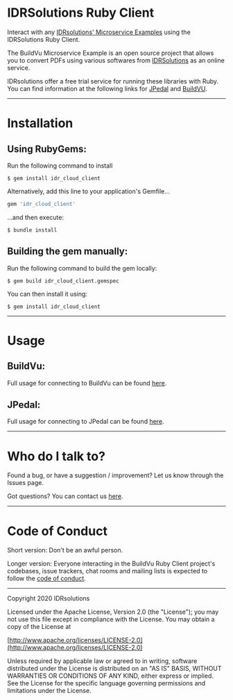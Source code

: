 # IDRSolutions Ruby Client #

Interact with any [IDRsolutions' Microservice Examples](https://github.com/idrsolutions/) using the IDRSolutions Ruby Client.

The BuildVu Microservice Example is an open source project that allows you to convert PDFs using various softwares from [IDRSolutions](https://www.idrsolutions.com) as an online service.

IDRsolutions offer a free trial service for running these libraries with Ruby. You can find information at the following links for [JPedal](https://www.idrsolutions.com/jpedal/) and [BuildVU](https://www.idrsolutions.com/buildvu/).

-----

# Installation #

## Using RubyGems: ##

Run the following command to install

    $ gem install idr_cloud_client

Alternatively, add this line to your application's Gemfile...

```ruby
gem 'idr_cloud_client'
```

...and then execute:

    $ bundle install

## Building the gem manually: ##

Run the following command to build the gem locally:

    $ gem build idr_cloud_client.gemspec

You can then install it using:

    $ gem install idr_cloud_client

-----

# Usage #

## BuildVu: ##

Full usage for connecting to BuildVu can be found [here](https://docs.idrsolutions.com/buildvu/).

## JPedal: ##

Full usage for connecting to JPedal can be found [here](https://docs.idrsolutions.com/jpedal/).

-----

# Who do I talk to? #

Found a bug, or have a suggestion / improvement? Let us know through the Issues page.

Got questions? You can contact us [here](https://idrsolutions.atlassian.net/servicedesk/customer/portal/8).

-----

# Code of Conduct #

Short version: Don't be an awful person.

Longer version: Everyone interacting in the BuildVu Ruby Client project's codebases, issue trackers, chat rooms and mailing lists is expected to follow the [code of conduct](CODE_OF_CONDUCT.md).  

-----
Copyright 2020 IDRsolutions

Licensed under the Apache License, Version 2.0 (the "License");
you may not use this file except in compliance with the License.
You may obtain a copy of the License at

[http://www.apache.org/licenses/LICENSE-2.0](http://www.apache.org/licenses/LICENSE-2.0)

Unless required by applicable law or agreed to in writing, software
distributed under the License is distributed on an "AS IS" BASIS,
WITHOUT WARRANTIES OR CONDITIONS OF ANY KIND, either express or implied.
See the License for the specific language governing permissions and
limitations under the License.
